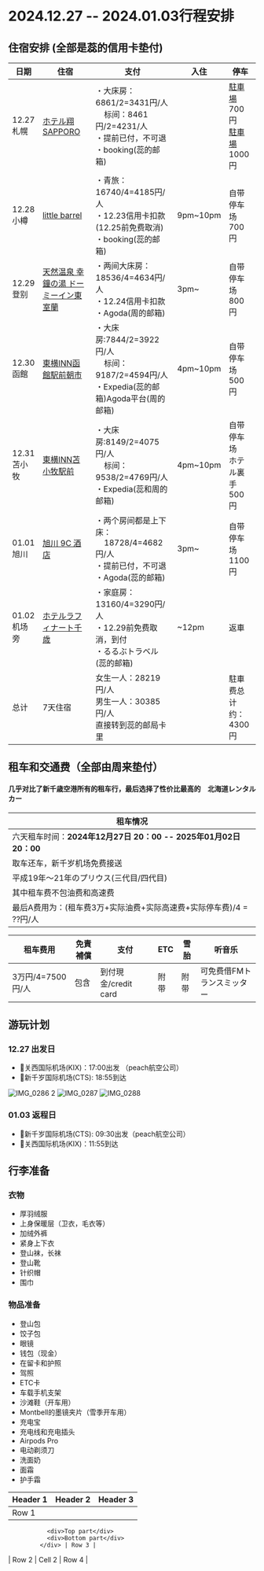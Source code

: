 # 2024.12.27 -- 2024.01.03行程安排

## 住宿安排 (全部是蕊的信用卡垫付)

| 日期 | 住宿 | 支付 | 入住 | 停车 |
| --- | --- | --- | --- | --- |
| 12.27<br>札幌 | [ホテル翔SAPPORO](https://maps.app.goo.gl/G8nZRAqmHB1skLa97) |・大床房：6861/2=3431円/人<br>&nbsp;&nbsp;&nbsp;&nbsp;标间：8461円/2=4231/人<br>・提前已付，不可退<br>・booking(蕊的邮箱) | |[駐車場](https://maps.app.goo.gl/79rKtswp73nqWBME6)700円<br>[駐車場](https://maps.app.goo.gl/cD8Wnj7Jkg61L3AW6)1000円|
| 12.28<br>小樽 | [little barrel](https://maps.app.goo.gl/uDoY8rXt1qeXX6D78) |・青旅：16740/4=4185円/人<br>・12.23信用卡扣款 (12.25前免费取消)<br>・booking(蕊的邮箱)| 9pm~10pm | 自带停车场<br>700円 |
| 12.29<br>登别 | [天然温泉 幸鐘の湯 ドーミーイン東室蘭](https://maps.app.goo.gl/d4ijQhSdZynNjiVD8) |・两间大床房：18536/4=4634円/人<br>・12.24信用卡扣款<br>・Agoda(周的邮箱)| 3pm~ | 自带停车场<br>800円 | 自带停车场<br>800円 |
| 12.30<br>函館 | [東横INN函館駅前朝市](https://maps.app.goo.gl/mVh8eBtie8jFZzscA) |・大床房:7844/2=3922円/人<br>&nbsp;&nbsp;&nbsp;&nbsp;标间：9187/2=4594円/人<br>・Expedia(蕊的邮箱)Agoda平台(周的邮箱)| 4pm~10pm| 自带停车场<br>500円 |
| 12.31<br>苫小牧 | [東横INN苫小牧駅前](https://maps.app.goo.gl/tvqCmybPCPpQTxZi6) |・大床房:8149/2=4075円/人<br>&nbsp;&nbsp;&nbsp;&nbsp;标间：9538/2=4769円/人<br>・Expedia(蕊和周的邮箱) | 4pm~10pm | 自带停车场<br>ホテル裏手<br>500円 |
| 01.01<br>旭川 | [旭川 9C 酒店](https://maps.app.goo.gl/QF21rjZD7mk5xcNE6) |・两个房间都是上下床：<br>&nbsp;&nbsp;&nbsp;&nbsp;18728/4=4682円/人<br>・提前已付，不可退<br>・Agoda(蕊的邮箱)| 3pm~| 自带停车场<br>1100円 |
| 01.02<br>机场旁 | [ホテルラフィナート千歳](https://maps.app.goo.gl/UENuAjHj3DBiTjbx7) |・家庭房：13160/4=3290円/人<br>・12.29前免费取消，到付<br>・るるぶトラベル(蕊的邮箱)| ~12pm | 返車 |
| 总计 | 7天住宿 |女生一人：28219円/人<br>男生一人：30385円/人<br>直接转到蕊的邮局卡里| |駐車费总计约：<br>4300円 |

## 租车和交通费（全部由周来垫付）
#### 几乎对比了新千歳空港所有的租车行，最后选择了性价比最高的　北海道レンタルカー

| 租车情况 |
| --- |
| 六天租车时间：**2024年12月27日 20：00 -- 2025年01月02日 20：00**  |
| 取车还车，新千岁机场免费接送  |
| 平成19年〜21年のプリウス(三代目/四代目)  |
| 其中租车费不包油费和高速费  |
| 最后A费用为：(租车费3万+实际油费+实际高速费+实际停车费)/4 = ??円/人  |

| 租车费用 | 免責補償 | 支付 | ETC | 雪胎 | 听音乐 |
| --- | --- | --- | --- | --- | --- |
| 3万円/4=7500円/人 | 包含 | 到付現金/credit card | 附带 | 附带 | 可免费借FMトランスミッター |

## 游玩计划
### 12.27 出发日
- 🛫关西国际机场(KIX)：17:00出发 （peach航空公司）
- 🛬新千岁国际机场(CTS): 18:55到达

![IMG_0286 2](https://github.com/user-attachments/assets/f568bcd0-0bab-4cf1-80e8-b5002ec9254f)
![IMG_0287](https://github.com/user-attachments/assets/f391951b-5117-4526-9f98-ff699a3a0765)
![IMG_0288](https://github.com/user-attachments/assets/37b59336-918f-443f-be88-a3fdf0d4f49f)

### 01.03 返程日
- 🛫新千岁国际机场(CTS): 09:30出发（peach航空公司）
- 🛬关西国际机场(KIX)：11:55到达

## 行李准备
### 衣物
- 厚羽绒服
- 上身保暖层（卫衣，毛衣等）
- 加绒外裤
- 紧身上下衣
- 登山袜，长袜
- 登山靴
- 针织帽
- 围巾
### 物品准备
- 登山包
- 饺子包
- 眼镜
- 钱包（现金）
- 在留卡和护照
- 驾照
- ETC卡
- 车载手机支架
- 沙滩鞋（开车用）
- Montbell的墨镜夹片（雪季开车用）
- 充电宝
- 充电线和充电插头
- Airpods Pro
- 电动剃须刀
- 洗面奶
- 面霜
- 护手霜


| Header 1 | Header 2       | Header 3 |
|----------|----------------|----------|
| Row 1    | <div style="display: flex; flex-direction: column;">
               <div>Top part</div>
               <div>Bottom part</div>
             </div> | Row 3 |
| Row 2    | Cell 2         | Row 4   |

